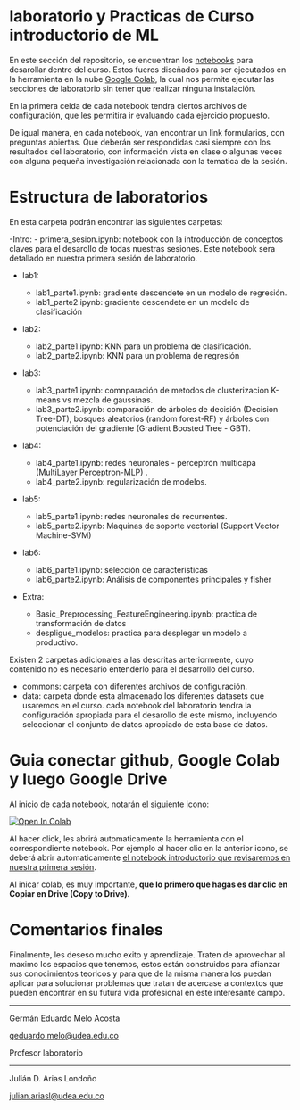 # laboratorio y Practicas de Curso introductorio de ML

En este sección del repositorio, se encuentran los [notebooks](https://jupyter.org) para desarollar dentro del curso. Estos fueros diseñados para ser ejecutados en la herramienta en la nube [Google Colab](https://colab.research.google.com/notebooks/basic_features_overview.ipynb), la cual nos permite ejecutar las secciones de laboratorio sin tener que realizar ninguna instalación.

En la primera celda de cada notebook tendra ciertos archivos de configuración, que les permitira ir evaluando cada ejercicio propuesto.

De igual manera, en cada notebook, van encontrar un link formularios, con preguntas abiertas. Que deberán ser respondidas casi siempre con los resultados del laboratorio, con información vista en clase o algunas veces con alguna pequeña investigación relacionada con la tematica de la sesión.


# Estructura de laboratorios
En esta carpeta podrán encontrar las siguientes carpetas:

-Intro:
    - primera_sesion.ipynb: notebook con la introducción de conceptos claves para el desarollo de todas nuestras sesiones. Este notebook sera detallado en nuestra primera sesión de laboratorio.
- lab1:
    - lab1_parte1.ipynb: gradiente descendete en un modelo de regresión.
    - lab1_parte2.ipynb: gradiente descendete en un modelo de clasificación

- lab2:
    - lab2_parte1.ipynb: KNN para un problema de clasificación.
    - lab2_parte2.ipynb: KNN para un problema de regresión

- lab3:
    - lab3_parte1.ipynb: comnparación de metodos de clusterizacion K-means vs mezcla de gaussinas.
    - lab3_parte2.ipynb: comparación de árboles de decisión (Decision Tree-DT), bosques aleatorios (random forest-RF) y árboles con potenciación del gradiente (Gradient Boosted Tree - GBT).

- lab4:
    - lab4_parte1.ipynb: redes neuronales - perceptrón multicapa (MultiLayer Perceptron-MLP) .
    - lab4_parte2.ipynb: regularización de modelos.

- lab5:
    - lab5_parte1.ipynb: redes neuronales de recurrentes.
    - lab5_parte2.ipynb: Maquinas de soporte vectorial (Support Vector Machine-SVM)

- lab6:
    - lab6_parte1.ipynb: selección de caracteristicas
    - lab6_parte2.ipynb: Análisis de componentes principales y fisher  

- Extra:
    - Basic_Preprocessing_FeatureEngineering.ipynb: practica de transformación de datos
    - despligue_modelos: practica para desplegar un modelo a productivo.

Existen 2 carpetas adicionales a las descritas anteriormente, cuyo contenido no es necesario entenderlo para el desarrollo del curso.

- commons: carpeta con diferentes archivos de configuración.
- data: carpeta donde esta almacenado los diferentes datasets que usaremos en el curso.  cada notebook del laboratorio tendra la configuración apropiada para el desarollo de este mismo, incluyendo seleccionar el conjunto de datos apropiado de esta base de datos.


# Guia conectar github, Google Colab y luego Google Drive

Al inicio de cada notebook, notarán el siguiente icono:

<a href="https://colab.research.google.com/github/jdariasl/ML_2020/blob/master/Labs/Intro/Intro.ipynb" target="_parent"><img src="https://colab.research.google.com/assets/colab-badge.svg" alt="Open In Colab"/></a>

Al hacer click, les abrirá automaticamente la herramienta con el correspondiente notebook. Por ejemplo al hacer clic en la anterior icono, se deberá abrir automaticamente [el notebook introductorio que revisaremos en nuestra primera sesión](https://github.com/jdariasl/ML_2020/blob/master/labs/Intro/Intro.ipynb).

Al inicar colab, es muy importante, **que lo primero que hagas es dar clic en Copiar en Drive (Copy to Drive).**

# Comentarios finales

Finalmente, les deseso mucho exito y aprendizaje. Traten de aprovechar al maximo los espacios que tenemos, estos  están construidos para afianzar sus conocimientos teoricos y para que de la misma manera los puedan aplicar para solucionar problemas que tratan de acercase a contextos que pueden encontrar en su futura vida profesional en este interesante campo.

----

Germán Eduardo Melo Acosta

geduardo.melo@udea.edu.co

Profesor laboratorio

----
Julián D. Arias Londoño

julian.ariasl@udea.edu.co
